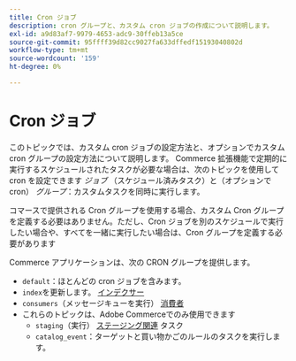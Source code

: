 ```yaml
---
title: Cron ジョブ
description: cron グループと、カスタム cron ジョブの作成について説明します。
exl-id: a9d83af7-9979-4653-adc9-30ffeb13a5ce
source-git-commit: 95ffff39d82cc9027fa633dffedf15193040802d
workflow-type: tm+mt
source-wordcount: '159'
ht-degree: 0%

---
```


# Cron ジョブ

このトピックでは、カスタム cron ジョブの設定方法と、オプションでカスタム cron グループの設定方法について説明します。 Commerce 拡張機能で定期的に実行するスケジュールされたタスクが必要な場合は、次のトピックを使用して cron を設定できます _ジョブ_ （スケジュール済みタスク）と（オプションで cron） _グループ_：カスタムタスクを同時に実行します。

コマースで提供される Cron グループを使用する場合、カスタム Cron グループを定義する必要はありません。ただし、Cron ジョブを別のスケジュールで実行したい場合や、すべてを一緒に実行したい場合は、Cron グループを定義する必要があります

Commerce アプリケーションは、次の CRON グループを提供します。

- `default`：ほとんどの cron ジョブを含みます。
- `index`を更新します。 [インデクサー](../cli/manage-indexers.md)
- `consumers`（メッセージキューを実行） [消費者](../cli/start-message-queues.md)
- これらのトピックは、Adobe Commerceでのみ使用できます
   - `staging`（実行） [ステージング関連](https://docs.magento.com/user-guide/cms/content-staging.html) タスク
   - `catalog_event`：ターゲットと買い物かごのルールのタスクを実行します。
